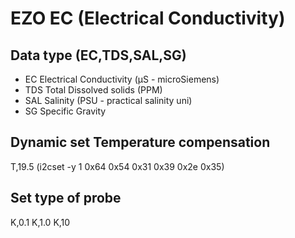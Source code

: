 # EZO EC (Electrical Conductivity)

## Data type (EC,TDS,SAL,SG)
- EC	Electrical Conductivity (μS - microSiemens)
- TDS 	Total Dissolved solids (PPM)
- SAL	Salinity (PSU - practical salinity uni)
- SG	Specific Gravity

## Dynamic set Temperature compensation

T,19.5 (i2cset -y 1 0x64 0x54 0x31 0x39 0x2e 0x35)

## Set type of probe

K,0.1 K,1.0 K,10
